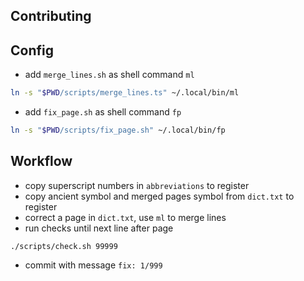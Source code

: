 ## Contributing



## Config

- add `merge_lines.sh` as shell command `ml`

```sh
ln -s "$PWD/scripts/merge_lines.ts" ~/.local/bin/ml
```

- add `fix_page.sh` as shell command `fp`

```sh
ln -s "$PWD/scripts/fix_page.sh" ~/.local/bin/fp
```



## Workflow

- copy superscript numbers in `abbreviations` to register
- copy ancient symbol and merged pages symbol from `dict.txt` to register
- correct a page in `dict.txt`, use `ml` to merge lines
- run checks until next line after page

```
./scripts/check.sh 99999
```

- commit with message `fix: 1/999`
